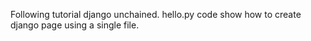 Following tutorial django unchained.
hello.py code show how to create django page using a single file.
